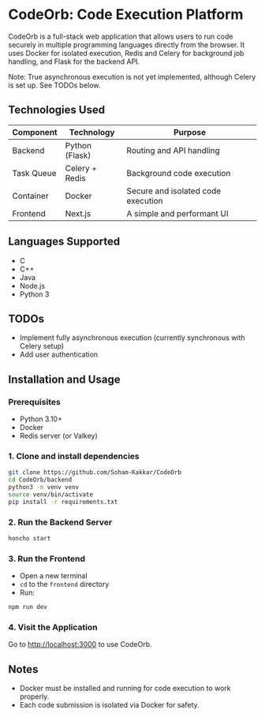 # CodeOrb: Code Execution Platform

CodeOrb is a full-stack web application that allows users to run code securely in multiple programming languages directly from the browser. It uses Docker for isolated execution, Redis and Celery for background job handling, and Flask for the backend API.

Note: True asynchronous execution is not yet implemented, although Celery is set up. See TODOs below.

## Technologies Used

| Component  | Technology        | Purpose                                  |
|------------|-------------------|------------------------------------------|
| Backend    | Python (Flask)    | Routing and API handling                 |
| Task Queue | Celery + Redis    | Background code execution                |
| Container  | Docker            | Secure and isolated code execution       |
| Frontend   | Next.js           | A simple and performant UI               |

## Languages Supported

- C
- C++
- Java
- Node.js
- Python 3

## TODOs

- Implement fully asynchronous execution (currently synchronous with Celery setup)
- Add user authentication

## Installation and Usage

### Prerequisites

- Python 3.10+
- Docker
- Redis server (or Valkey)

### 1. Clone and install dependencies

```bash
git clone https://github.com/Soham-Kakkar/CodeOrb
cd CodeOrb/backend
python3 -m venv venv
source venv/bin/activate
pip install -r requirements.txt
```

### 2. Run the Backend Server

```bash
honcho start
```

### 3. Run the Frontend

- Open a new terminal
- `cd` to the `frontend` directory
- Run:

```bash
npm run dev
```

### 4. Visit the Application

Go to [http://localhost:3000](http://localhost:3000) to use CodeOrb.

## Notes

- Docker must be installed and running for code execution to work properly.
- Each code submission is isolated via Docker for safety.
